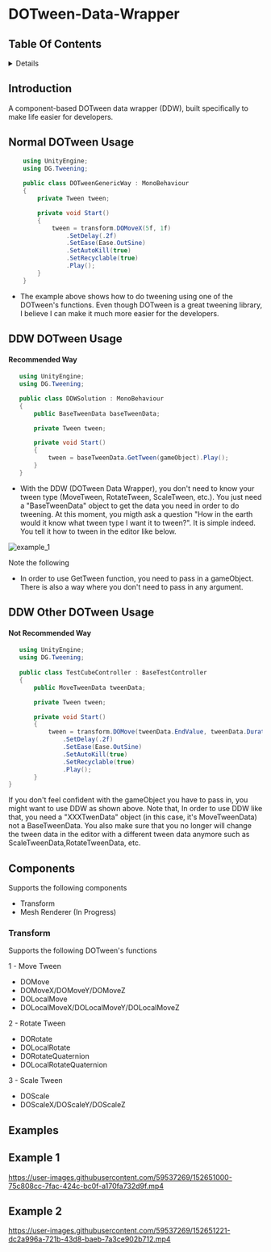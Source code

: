 # DOTween-Data-Wrapper



## Table Of Contents 
 
<details>
<summary>Details</summary>

  - [Introduction](#introduction)
  - [Normal DOTween Usage](#normal-dotween-usage)
  - [DOTween Data Wrapper Usage 1](#ddw-dotween-usage)
  - [DOTween Data Wrapper Usage 2](#ddw-other-dotween-usage)
  - [Components](#components)
     - [Transform](#transform)
  - [Examples](#examples)
    
</details>

## Introduction
A component-based DOTween data wrapper (DDW), built specifically to make life easier for developers.

    
## Normal DOTween Usage
    
```csharp
    using UnityEngine;
    using DG.Tweening;
 
    public class DOTweenGenericWay : MonoBehaviour
    {
        private Tween tween;

        private void Start()
        {
            tween = transform.DOMoveX(5f, 1f)
                .SetDelay(.2f)
                .SetEase(Ease.OutSine)
                .SetAutoKill(true)
                .SetRecyclable(true)
                .Play();
        }
    }
```
 - The example above shows how to do tweening using one of the DOTween's functions. Even though DOTween is a great tweening library, I believe I can make it much more 
 easier for the developers.
 
 ## DDW DOTween Usage
 
   #### Recommended Way
 
 ```csharp
    using UnityEngine;
    using DG.Tweening;
 
    public class DDWSolution : MonoBehaviour
    {
        public BaseTweenData baseTweenData;

        private Tween tween;

        private void Start()
        {
            tween = baseTweenData.GetTween(gameObject).Play();
        }
    }
```
 - With the DDW (DOTween Data Wrapper), you don't need to know your tween type (MoveTween, RotateTween, ScaleTween, etc.). You just need a "BaseTweenData" object to get the data you need in order to do tweening. At this moment, you migth ask a question "How in the earth would it know what tween type I want it to tween?". It is simple indeed. 
You tell it how to tween in the editor like below.

![example_1](https://user-images.githubusercontent.com/59537269/152677699-fc490ab6-9728-4252-a256-19440d8e329e.png)


Note the following
 - In order to use GetTween function, you need to pass in a gameObject. There is also a way where you don't need to pass in any argument.

## DDW Other DOTween Usage

   #### Not Recommended Way

 ```csharp
    using UnityEngine;
    using DG.Tweening;
    
    public class TestCubeController : BaseTestController
    {
        public MoveTweenData tweenData;

        private Tween tween;

        private void Start()
        {
            tween = transform.DOMove(tweenData.EndValue, tweenData.Duration)
                .SetDelay(.2f)
                .SetEase(Ease.OutSine)
                .SetAutoKill(true)
                .SetRecyclable(true)
                .Play();
        }
}
```
If you don't feel confident with the gameObject you have to pass in, you might want to use DDW as shown above. Note that, In order to use DDW like that, you need a
"XXXTwenData" object (in this case, it's MoveTweenData) not a BaseTweenData. You also make sure that you no longer will change the tween data in the editor with a different
tween data anymore such as ScaleTweenData,RotateTweenData, etc.

## Components

Supports the following components

- Transform
- Mesh Renderer (In Progress)

### Transform
Supports the following DOTween's functions

1 - Move Tween
  - DOMove
  - DOMoveX/DOMoveY/DOMoveZ
  - DOLocalMove
  - DOLocalMoveX/DOLocalMoveY/DOLocalMoveZ

2 -  Rotate Tween
   - DORotate
   - DOLocalRotate
   - DORotateQuaternion
   - DOLocalRotateQuaternion

3 - Scale Tween
   - DOScale
   - DOScaleX/DOScaleY/DOScaleZ

## Examples

## Example 1

https://user-images.githubusercontent.com/59537269/152651000-75c808cc-7fac-424c-bc0f-a170fa732d9f.mp4

## Example 2

https://user-images.githubusercontent.com/59537269/152651221-dc2a996a-721b-43d8-baeb-7a3ce902b712.mp4


